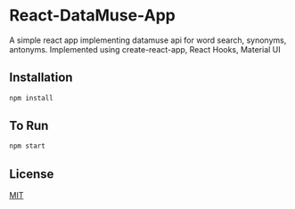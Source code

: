# React-DataMuse-App
A simple react app implementing datamuse api for word search, synonyms, antonyms. Implemented using create-react-app, React Hooks, Material UI


## Installation

```bash
npm install
```


## To Run

```bash
npm start
```

## License
[MIT](https://choosealicense.com/licenses/mit/)